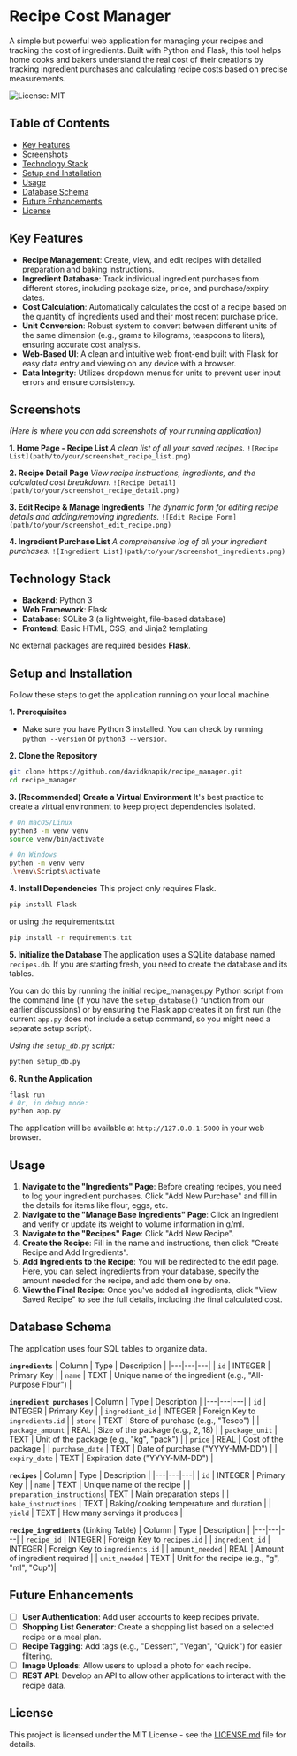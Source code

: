 # Recipe Cost Manager

A simple but powerful web application for managing your recipes and tracking the cost of ingredients. Built with Python and Flask, this tool helps home cooks and bakers understand the real cost of their creations by tracking ingredient purchases and calculating recipe costs based on precise measurements.

![License: MIT](https://img.shields.io/badge/License-MIT-yellow.svg)

## Table of Contents

- [Key Features](#key-features)
- [Screenshots](#screenshots)
- [Technology Stack](#technology-stack)
- [Setup and Installation](#setup-and-installation)
- [Usage](#usage)
- [Database Schema](#database-schema)
- [Future Enhancements](#future-enhancements)
- [License](#license)

## Key Features

*   **Recipe Management**: Create, view, and edit recipes with detailed preparation and baking instructions.
*   **Ingredient Database**: Track individual ingredient purchases from different stores, including package size, price, and purchase/expiry dates.
*   **Cost Calculation**: Automatically calculates the cost of a recipe based on the quantity of ingredients used and their most recent purchase price.
*   **Unit Conversion**: Robust system to convert between different units of the same dimension (e.g., grams to kilograms, teaspoons to liters), ensuring accurate cost analysis.
*   **Web-Based UI**: A clean and intuitive web front-end built with Flask for easy data entry and viewing on any device with a browser.
*   **Data Integrity**: Utilizes dropdown menus for units to prevent user input errors and ensure consistency.

## Screenshots

*(Here is where you can add screenshots of your running application)*

**1. Home Page - Recipe List**
*A clean list of all your saved recipes.*
`![Recipe List](path/to/your/screenshot_recipe_list.png)`

**2. Recipe Detail Page**
*View recipe instructions, ingredients, and the calculated cost breakdown.*
`![Recipe Detail](path/to/your/screenshot_recipe_detail.png)`

**3. Edit Recipe & Manage Ingredients**
*The dynamic form for editing recipe details and adding/removing ingredients.*
`![Edit Recipe Form](path/to/your/screenshot_edit_recipe.png)`

**4. Ingredient Purchase List**
*A comprehensive log of all your ingredient purchases.*
`![Ingredient List](path/to/your/screenshot_ingredients.png)`

## Technology Stack

*   **Backend**: Python 3
*   **Web Framework**: Flask
*   **Database**: SQLite 3 (a lightweight, file-based database)
*   **Frontend**: Basic HTML, CSS, and Jinja2 templating

No external packages are required besides **Flask**.

## Setup and Installation

Follow these steps to get the application running on your local machine.

**1. Prerequisites**
*   Make sure you have Python 3 installed. You can check by running `python --version` or `python3 --version`.

**2. Clone the Repository**
```bash
git clone https://github.com/davidknapik/recipe_manager.git
cd recipe_manager
```

**3. (Recommended) Create a Virtual Environment**
It's best practice to create a virtual environment to keep project dependencies isolated.
```bash
# On macOS/Linux
python3 -m venv venv
source venv/bin/activate

# On Windows
python -m venv venv
.\venv\Scripts\activate
```

**4. Install Dependencies**
This project only requires Flask.
```bash
pip install Flask
```

or using the requirements.txt
```bash
pip install -r requirements.txt
```

**5. Initialize the Database**
The application uses a SQLite database named `recipes.db`. If you are starting fresh, you need to create the database and its tables.

You can do this by running the initial recipe_manager.py Python script from the command line (if you have the `setup_database()` function from our earlier discussions) or by ensuring the Flask app creates it on first run (the current `app.py` does not include a setup command, so you might need a separate setup script).

*Using the `setup_db.py` script:*

```bash
python setup_db.py
```

**6. Run the Application**
```bash
flask run
# Or, in debug mode:
python app.py
```
The application will be available at `http://127.0.0.1:5000` in your web browser.

## Usage

1.  **Navigate to the "Ingredients" Page**: Before creating recipes, you need to log your ingredient purchases. Click "Add New Purchase" and fill in the details for items like flour, eggs, etc.
2.  **Navigate to the "Manage Base Ingredients" Page**: Click an ingredient and verify or update its weight to volume information in g/ml. 
3.  **Navigate to the "Recipes" Page**: Click "Add New Recipe".
4.  **Create the Recipe**: Fill in the name and instructions, then click "Create Recipe and Add Ingredients".
5.  **Add Ingredients to the Recipe**: You will be redirected to the edit page. Here, you can select ingredients from your database, specify the amount needed for the recipe, and add them one by one.
6.  **View the Final Recipe**: Once you've added all ingredients, click "View Saved Recipe" to see the full details, including the final calculated cost.

## Database Schema

The application uses four SQL tables to organize data.

**`ingredients`**
| Column | Type | Description |
|---|---|---|
| `id` | INTEGER | Primary Key |
| `name` | TEXT | Unique name of the ingredient (e.g., "All-Purpose Flour") |

**`ingredient_purchases`**
| Column | Type | Description |
|---|---|---|
| `id` | INTEGER | Primary Key |
| `ingredient_id` | INTEGER | Foreign Key to `ingredients.id` |
| `store` | TEXT | Store of purchase (e.g., "Tesco") |
| `package_amount` | REAL | Size of the package (e.g., 2, 18) |
| `package_unit` | TEXT | Unit of the package (e.g., "kg", "pack") |
| `price` | REAL | Cost of the package |
| `purchase_date` | TEXT | Date of purchase ("YYYY-MM-DD") |
| `expiry_date` | TEXT | Expiration date ("YYYY-MM-DD") |

**`recipes`**
| Column | Type | Description |
|---|---|---|
| `id` | INTEGER | Primary Key |
| `name` | TEXT | Unique name of the recipe |
| `preparation_instructions`| TEXT | Main preparation steps |
| `bake_instructions` | TEXT | Baking/cooking temperature and duration |
| `yield` | TEXT | How many servings it produces |

**`recipe_ingredients`** (Linking Table)
| Column | Type | Description |
|---|---|---|
| `recipe_id` | INTEGER | Foreign Key to `recipes.id` |
| `ingredient_id` | INTEGER | Foreign Key to `ingredients.id` |
| `amount_needed` | REAL | Amount of ingredient required |
| `unit_needed` | TEXT | Unit for the recipe (e.g., "g", "ml", "Cup")|

## Future Enhancements

- [ ] **User Authentication**: Add user accounts to keep recipes private.
- [ ] **Shopping List Generator**: Create a shopping list based on a selected recipe or a meal plan.
- [ ] **Recipe Tagging**: Add tags (e.g., "Dessert", "Vegan", "Quick") for easier filtering.
- [ ] **Image Uploads**: Allow users to upload a photo for each recipe.
- [ ] **REST API**: Develop an API to allow other applications to interact with the recipe data.

## License

This project is licensed under the MIT License - see the [LICENSE.md](LICENSE.md) file for details.